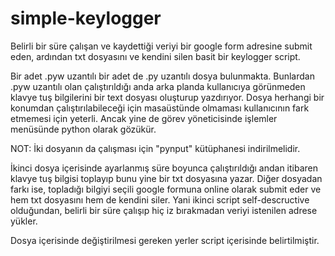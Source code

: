 # simple-keylogger
Belirli bir süre çalışan ve kaydettiği veriyi bir google form adresine submit eden, ardından txt dosyasını ve kendini silen basit bir keylogger script.

Bir adet .pyw uzantılı bir adet de .py uzantılı dosya bulunmakta. Bunlardan .pyw uzantılı olan çalıştırıldığı anda arka planda kullanıcıya görünmeden klavye tuş bilgilerini bir text dosyası oluşturup yazdırıyor. Dosya herhangi bir konumdan çalıştırılabileceği için masaüstünde olmaması kullanıcının fark etmemesi için yeterli. Ancak yine de görev yöneticisinde işlemler menüsünde python olarak gözükür.

NOT: İki dosyanın da çalışması için "pynput" kütüphanesi indirilmelidir.

İkinci dosya içerisinde ayarlanmış süre boyunca çalıştırıldığı andan itibaren klavye tuş bilgisi toplayıp bunu yine bir txt dosyasına yazar. Diğer dosyadan farkı ise, topladığı bilgiyi seçili google formuna online olarak submit eder ve hem txt dosyasını hem de kendini siler. Yani ikinci script self-descructive olduğundan, belirli bir süre çalışıp hiç iz bırakmadan veriyi istenilen adrese yükler.

Dosya içerisinde değiştirilmesi gereken yerler script içerisinde belirtilmiştir.
